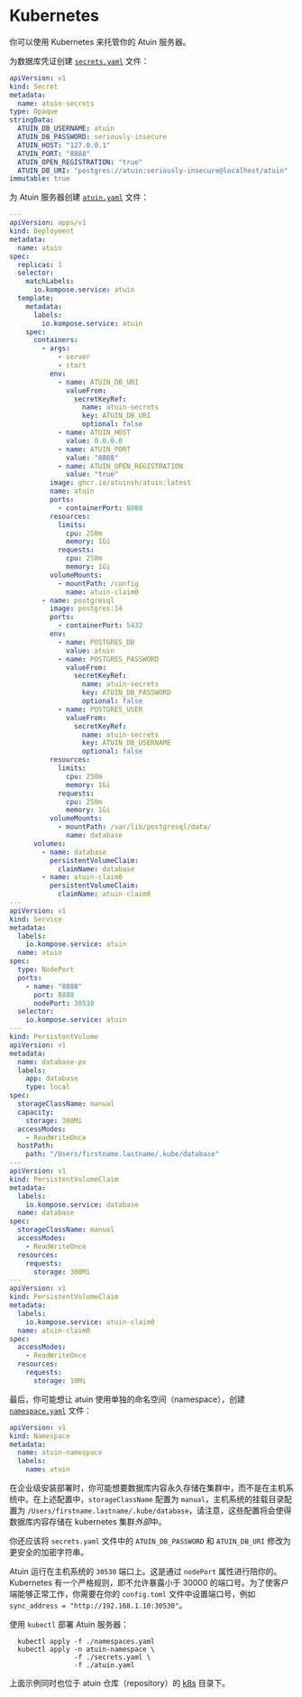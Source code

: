 # Kubernetes

你可以使用 Kubernetes 来托管你的 Atuin 服务器。

为数据库凭证创建 [`secrets.yaml`](../../k8s/secrets.yaml) 文件：

```yaml
apiVersion: v1
kind: Secret
metadata:
  name: atuin-secrets
type: Opaque
stringData:
  ATUIN_DB_USERNAME: atuin
  ATUIN_DB_PASSWORD: seriously-insecure
  ATUIN_HOST: "127.0.0.1"
  ATUIN_PORT: "8888"
  ATUIN_OPEN_REGISTRATION: "true"
  ATUIN_DB_URI: "postgres://atuin:seriously-insecure@localhost/atuin"
immutable: true
```

为 Atuin 服务器创建 [`atuin.yaml`](../../k8s/atuin.yaml) 文件：


```yaml
---
apiVersion: apps/v1
kind: Deployment
metadata:
  name: atuin
spec:
  replicas: 1
  selector:
    matchLabels:
      io.kompose.service: atuin
  template:
    metadata:
      labels:
        io.kompose.service: atuin
    spec:
      containers:
        - args:
            - server
            - start
          env:
            - name: ATUIN_DB_URI
              valueFrom:
                secretKeyRef:
                  name: atuin-secrets
                  key: ATUIN_DB_URI
                  optional: false
            - name: ATUIN_HOST
              value: 0.0.0.0
            - name: ATUIN_PORT
              value: "8888"
            - name: ATUIN_OPEN_REGISTRATION
              value: "true"
          image: ghcr.io/atuinsh/atuin:latest
          name: atuin
          ports:
            - containerPort: 8888
          resources:
            limits:
              cpu: 250m
              memory: 1Gi
            requests:
              cpu: 250m
              memory: 1Gi
          volumeMounts:
            - mountPath: /config
              name: atuin-claim0
        - name: postgresql
          image: postgres:14
          ports:
            - containerPort: 5432
          env:
            - name: POSTGRES_DB
              value: atuin
            - name: POSTGRES_PASSWORD
              valueFrom:
                secretKeyRef:
                  name: atuin-secrets
                  key: ATUIN_DB_PASSWORD
                  optional: false
            - name: POSTGRES_USER
              valueFrom:
                secretKeyRef:
                  name: atuin-secrets
                  key: ATUIN_DB_USERNAME
                  optional: false
          resources:
            limits:
              cpu: 250m
              memory: 1Gi
            requests:
              cpu: 250m
              memory: 1Gi
          volumeMounts:
            - mountPath: /var/lib/postgresql/data/
              name: database
      volumes:
        - name: database
          persistentVolumeClaim:
            claimName: database
        - name: atuin-claim0
          persistentVolumeClaim:
            claimName: atuin-claim0
---
apiVersion: v1
kind: Service
metadata:
  labels:
    io.kompose.service: atuin
  name: atuin
spec:
  type: NodePort
  ports:
    - name: "8888"
      port: 8888
      nodePort: 30530
  selector:
    io.kompose.service: atuin
---
kind: PersistentVolume
apiVersion: v1
metadata:
  name: database-pv
  labels:
    app: database
    type: local
spec:
  storageClassName: manual
  capacity:
    storage: 300Mi
  accessModes:
    - ReadWriteOnce
  hostPath:
    path: "/Users/firstname.lastname/.kube/database"
---
apiVersion: v1
kind: PersistentVolumeClaim
metadata:
  labels:
    io.kompose.service: database
  name: database
spec:
  storageClassName: manual
  accessModes:
    - ReadWriteOnce
  resources:
    requests:
      storage: 300Mi
---
apiVersion: v1
kind: PersistentVolumeClaim
metadata:
  labels:
    io.kompose.service: atuin-claim0
  name: atuin-claim0
spec:
  accessModes:
    - ReadWriteOnce
  resources:
    requests:
      storage: 10Mi
```

最后，你可能想让 atuin 使用单独的命名空间（namespace），创建 [`namespace.yaml`](../../k8s/namespaces.yaml) 文件：

```yaml
apiVersion: v1
kind: Namespace
metadata:
  name: atuin-namespace
  labels:
    name: atuin
```

在企业级安装部署时，你可能想要数据库内容永久存储在集群中，而不是在主机系统中。在上述配置中，`storageClassName` 配置为 `manual`，主机系统的挂载目录配置为 `/Users/firstname.lastname/.kube/database`，请注意，这些配置将会使得数据库内容存储在 kubernetes 集群<i>外部</i>中。

你还应该将 `secrets.yaml` 文件中的 `ATUIN_DB_PASSWORD` 和 `ATUIN_DB_URI` 修改为更安全的加密字符串。

Atuin 运行在主机系统的 `30530` 端口上。这是通过 `nodePort` 属性进行陪你的。Kubernetes 有一个严格规则，即不允许暴露小于 30000 的端口号。为了使客户端能够正常工作，你需要在你的 `config.toml` 文件中设置端口号，例如 `sync_address = "http://192.168.1.10:30530"`。

使用 `kubectl` 部署 Atuin 服务器：

```shell
  kubectl apply -f ./namespaces.yaml
  kubectl apply -n atuin-namespace \
                -f ./secrets.yaml \
                -f ./atuin.yaml
```

上面示例同时也位于 atuin 仓库（repository）的 [k8s](../../k8s) 目录下。
